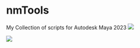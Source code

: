 # nmTools
My Collection of scripts for Autodesk Maya 2023
![](https://github.com/narongtum/nmTools/riggerTools/image/sample/sample_file_manager.png)

![](https://github.com/narongtum/nmTools/riggerTools/image/sample/sample_file_manager.png)


